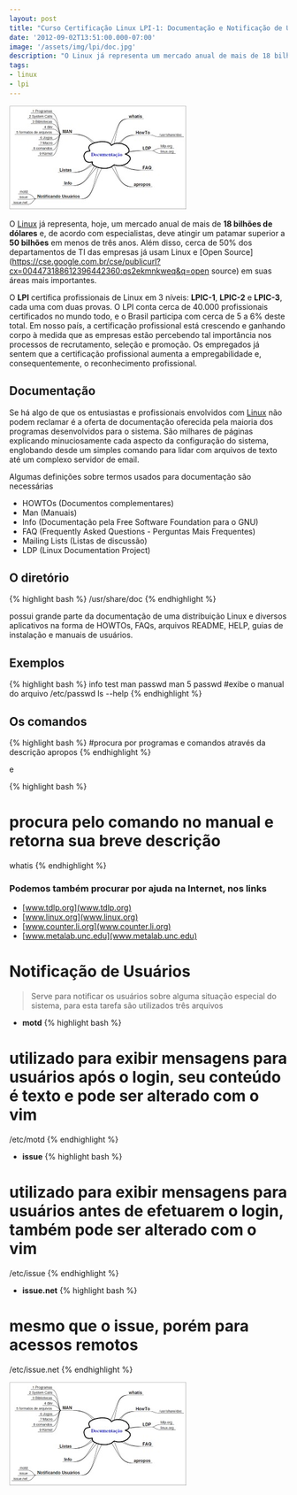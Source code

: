 ```yaml
---
layout: post
title: "Curso Certificação Linux LPI-1: Documentação e Notificação de Usuários"
date: '2012-09-02T13:51:00.000-07:00'
image: '/assets/img/lpi/doc.jpg'
description: "O Linux já representa um mercado anual de mais de 18 bilhões de dólares e, de acordo com especialistas, deve atingir um patamar superior a 50 bilhões."
tags:
- linux
- lpi
---
```


![Blog Linux](/assets/img/lpi/doc.jpg "Blog Linux")
 
O [Linux](http://www.terminalroot.com.br/tags#linux) já representa, hoje, um mercado anual de mais de __18 bilhões de dólares__ e, de acordo com especialistas, deve atingir um patamar superior a __50 bilhões__ em menos de três anos. Além disso, cerca de 50% dos departamentos de TI das empresas já usam Linux e [Open Source](https://cse.google.com.br/cse/publicurl?cx=004473188612396442360:qs2ekmnkweq&q=open source) em suas áreas mais importantes.
 
O __LPI__ certifica profissionais de Linux em 3 níveis: __LPIC-1__, __LPIC-2__ e __LPIC-3__, cada uma com duas provas. O LPI conta cerca de 40.000 profissionais certificados no mundo todo, e o Brasil participa com cerca de 5 a 6% deste total. Em nosso país, a certificação profissional está crescendo e ganhando corpo à medida que as empresas estão percebendo tal importância nos processos de recrutamento, seleção e promoção. Os empregados já sentem que a certificação profissional aumenta a empregabilidade e, consequentemente, o reconhecimento profissional.
 
## Documentação

Se há algo de que os entusiastas e profissionais envolvidos com [Linux](https://cse.google.com.br/cse/publicurl?cx=004473188612396442360:qs2ekmnkweq&q=linux) não podem reclamar é a oferta de documentação oferecida pela maioria dos programas desenvolvidos para o sistema. São milhares de páginas explicando minuciosamente cada aspecto da configuração do sistema, englobando desde um simples comando para lidar com arquivos de texto até um complexo servidor de email.
 
Algumas definições sobre termos usados para documentação são necessárias
 
- HOWTOs (Documentos complementares)
- Man (Manuais)
- Info (Documentação pela Free Software Foundation para o GNU)
- FAQ (Frequently Asked Questions - Perguntas Mais Frequentes)
- Mailing Lists (Listas de discussão)
- LDP (Linux Documentation Project)

## O diretório

{% highlight bash %}
/usr/share/doc
{% endhighlight %}

possui grande parte da documentação de uma distribuição Linux e diversos 
aplicativos na forma de HOWTOs, FAQs, arquivos README, HELP, guias de instalação e manuais de usuários.

## Exemplos

{% highlight bash %}
info test
man passwd
man 5 passwd #exibe o manual do arquivo /etc/passwd
ls --help
{% endhighlight %}


## Os comandos

{% highlight bash %}
#procura por programas e comandos através da descrição
apropos
{% endhighlight %}

e

{% highlight bash %}
# procura pelo comando no manual e retorna sua breve descrição
whatis
{% endhighlight %}

### Podemos também procurar por ajuda na Internet, nos links

+ [www.tdlp.org](www.tdlp.org)
+ [www.linux.org](www.linux.org)
+ [www.counter.li.org](www.counter.li.org)
+ [www.metalab.unc.edu](www.metalab.unc.edu)

# Notificação de Usuários

> Serve para notificar os usuários sobre alguma situação especial do sistema, para esta tarefa são utilizados três arquivos

* __motd__
{% highlight bash %}
# utilizado para exibir mensagens para usuários após o login, seu conteúdo é texto e pode ser alterado com o vim
/etc/motd
{% endhighlight %}

* __issue__ 
{% highlight bash %}
# utilizado para exibir mensagens para usuários antes de efetuarem o login, também pode ser alterado com o vim
/etc/issue
{% endhighlight %}

* __issue.net__
{% highlight bash %}
# mesmo que o issue, porém para acessos remotos
/etc/issue.net
{% endhighlight %}

![Linux Blog](/assets/img/lpi/doc.jpg "Linux Blog")

<script async src="https://pagead2.googlesyndication.com/pagead/js/adsbygoogle.js"></script>

<!-- Informat -->
<ins class="adsbygoogle"
 style="display:block"
 data-ad-client="ca-pub-2838251107855362"
 data-ad-slot="2327980059"
 data-ad-format="auto"
 data-full-width-responsive="true"></ins>

<script>
(adsbygoogle = window.adsbygoogle || []).push({});
</script>

